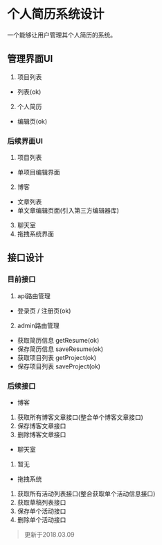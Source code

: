 # 个人简历系统设计
一个能够让用户管理其个人简历的系统。

## 管理界面UI
1. 项目列表
- 列表(ok)
2. 个人简历
- 编辑页(ok)
### 后续界面UI
1. 项目列表
- 单项目编辑界面
2. 博客
- 文章列表
- 单文章编辑页面(引入第三方编辑器库)
3. 聊天室
4. 拖拽系统界面

## 接口设计
### 目前接口
1. api路由管理
- 登录页 / 注册页(ok)
2. admin路由管理
- 获取简历信息 getResume(ok)
- 保存简历信息 saveResume(ok)
- 获取项目列表 getProject(ok)
- 保存项目列表 saveProject(ok)

### 后续接口
- 博客
1. 获取所有博客文章接口(整合单个博客文章接口)
2. 保存博客文章接口
3. 删除博客文章接口
- 聊天室
1. 暂无
- 拖拽系统
1. 获取所有活动列表接口(整合获取单个活动信息接口)
2. 获取草稿列表接口
3. 保存单个活动接口
4. 删除单个活动接口

> 更新于2018.03.09